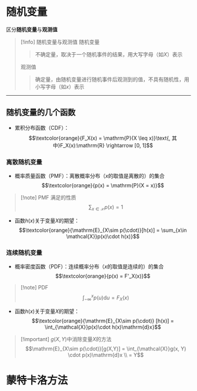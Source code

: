 # 随机变量

区分**随机变量**与**观测值**

> [!info] 随机变量与观测值
> 随机变量
>> 不确定量，取决于一个随机事件的结果，用大写字母（如$X$）表示
>
>观测值
>> 确定量，由随机变量进行随机事件后观测到的值，不具有随机性，用小写字母（如$x$）表示

---
## 随机变量的几个函数

- 累积分布函数（CDF）：
$$\textcolor{orange}{F_X(x) = \mathrm{P}(X \leq x)}\text{, 其中}F_X(x):\mathrm{R} \rightarrow [0, 1]$$

### 离散随机变量

- 概率质量函数（PMF）：离散概率分布（$x$的取值是离散的）的集合
$$\textcolor{orange}{p(x) = \mathrm{P}(X = x)}$$

> [!note] PMF 满足的性质
> $$\sum_{x \in \mathcal{X}} p(x) = 1$$

- 函数$h(x)$关于变量$X$的期望：$$\textcolor{orange}{\mathrm{E}_{X\sim p(\cdot)}[h(x)] = \sum_{x\in \mathcal{X}}p(x)\cdot h(x)}$$
### 连续随机变量

- 概率密度函数（PDF）：连续概率分布（$x$的取值是连续的）的集合
$$\textcolor{orange}{p(x) = F'_X(x)}$$
> [!note] PDF
> $$\int_{-\infty}^x p(u) \mathrm{d}u = F_X(x)$$

- 函数$h(x)$关于变量$X$的期望：
$$\textcolor{orange}{\mathrm{E}_{X\sim p(\cdot)} [h(x)] = \int_{\mathcal{X}}p(x)\cdot h(x)\mathrm{d}x}$$

> [!important] $g(X, Y)$中消除变量$X$的方法
> $$\mathrm{E}_{X\sim p(\cdot)}[g(X,Y)] = \int_{\mathcal{X}}g(x, Y) \cdot p(x)\mathrm{d}x \\ = Y$$


# 蒙特卡洛方法
